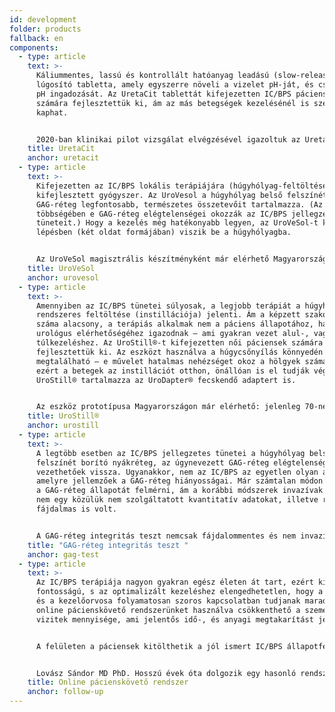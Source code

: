 ```yaml
---
id: development
folder: products
fallback: en
components:
  - type: article
    text: >-
      Káliummentes, lassú és kontrollált hatóanyag leadású (slow-release)
      lúgosító tabletta, amely egyszerre növeli a vizelet pH-ját, és csökkenti a
      pH ingadozását. Az UretaCit tablettát kifejezetten IC/BPS páciensek
      számára fejlesztettük ki, ám az más betegségek kezelésénél is szerepet
      kaphat. 


      2020-ban klinikai pilot vizsgálat elvégzésével igazoltuk az UretaCit hatásosságát és biztonságosságát. Partnerünkkel, a HGA Biomed-del együtt működve megkezdődtek a tömeggyártáshoz szükséges előkészületek. A magyar HGA Biomed az Egyesült Államok-beli Vanessa Research Group tagja, a cég Jó Gyártási Gyakorlat (GMP) tanúsítvánnyal is rendelkezik. 
    title: UretaCit
    anchor: uretacit
  - type: article
    text: >-
      Kifejezetten az IC/BPS lokális terápiájára (húgyhólyag-feltöltésére)
      kifejlesztett gyógyszer. Az UroVesol a húgyhólyag belső felszínét borító
      GAG-réteg legfontosabb, természetes összetevőit tartalmazza. (Az esetek
      többségében e GAG-réteg elégtelenségei okozzák az IC/BPS jellegzetes
      tüneteit.) Hogy a kezelés még hatékonyabb legyen, az UroVeSol-t két
      lépésben (két oldat formájában) viszik be a húgyhólyagba.  


      Az UroVeSol magisztrális készítményként már elérhető Magyarországon. 
    title: UroVeSol
    anchor: urovesol
  - type: article
    text: >-
      Amennyiben az IC/BPS tünetei súlyosak, a legjobb terápiát a húgyhólyag
      rendszeres feltöltése (instillációja) jelenti. Ám a képzett szakorvosok
      száma alacsony, a terápiás alkalmak nem a páciens állapotához, hanem az
      urológus elérhetőségéhez igazodnak – ami gyakran vezet alul-, vagy
      túlkezeléshez. Az UroStill®-t kifejezetten női páciensek számára
      fejlesztettük ki. Az eszközt használva a húgycsőnyílás könnyedén
      megtalálható – e művelet hatalmas nehézséget okoz a hölgyek számára –,
      ezért a betegek az instillációt otthon, önállóan is el tudják végezni. Az
      UroStill® tartalmazza az UroDapter® fecskendő adaptert is. 


      Az eszköz prototípusa Magyarországon már elérhető: jelenleg 70-nél is több IC/BPS páciens végez önkezelést a segítségével. A COVID világjárvány okozta helyzet kihangsúlyozta az otthon is elvégezhető terápia előnyeit.
    title: UroStill®
    anchor: urostill
  - type: article
    text: >-
      A legtöbb esetben az IC/BPS jellegzetes tünetei a húgyhólyag belső
      felszínét borító nyákréteg, az úgynevezett GAG-réteg elégtelenségére
      vezethetőek vissza. Ugyanakkor, nem az IC/BPS az egyetlen olyan állapot,
      amelyre jellemzőek a GAG-réteg hiányosságai. Már számtalan módon próbálták
      a GAG-réteg állapotát felmérni, ám a korábbi módszerek invazívak voltak, s
      nem egy közülük nem szolgáltatott kvantitatív adatokat, illetve rendkívül
      fájdalmas is volt. 


      A GAG-réteg integritás teszt nemcsak fájdalommentes és nem invazív, hanem kvantitatív információt is nyújt, emellett azt a páciensek egyedül, otthon is el tudják végezni.
    title: "GAG-réteg integritás teszt "
    anchor: gag-test
  - type: article
    text: >-
      Az IC/BPS terápiája nagyon gyakran egész életen át tart, ezért kiemelt
      fontosságú, s az optimalizált kezeléshez elengedhetetlen, hogy a páciens
      és a kezelőorvosa folyamatosan szoros kapcsolatban tudjanak maradni. Az
      online pácienskövető rendszerünket használva csökkenthető a személyes
      vizitek mennyisége, ami jelentős idő-, és anyagi megtakarítást jelent. 


      A felületen a páciensek kitölthetik a jól ismert IC/BPS állapotfelmérő kérdőíveket (O’Leary-Sant, Dorfman), feltölthetik a GAG-réteg integritás teszt eredményeit, s mindezen adatokat a rendszer grafikonok formájában is ábrázolja. A kezelőorvos így könnyedén el tudja dönteni, reagál-e a páciens a kezelésre, illetve hogy szükség van-e bármilyen változtatásra, vagy személyes vizitre. 


      Lovász Sándor MD PhD. Hosszú évek óta dolgozik egy hasonló rendszerrel. A pácienskövető rendszer mindenki számára elérhető változata fejlesztés alatt áll.
    title: Online pácienskövető rendszer
    anchor: follow-up
---
```

